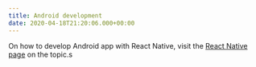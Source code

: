 ```yaml
---
title: Android development
date: 2020-04-18T21:20:06.000+00:00
---
```


On how to develop Android app with React Native, visit the [React Native page](/readme/javascript/react-native/react-native-android) on the topic.s